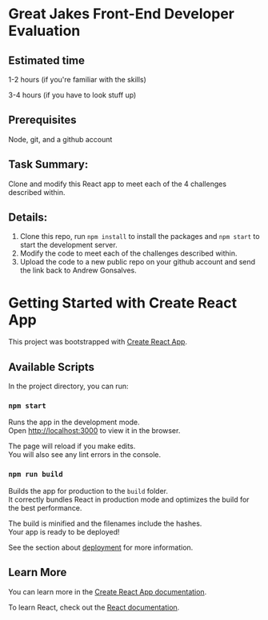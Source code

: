 # Great Jakes Front-End Developer Evaluation

## Estimated time
1-2 hours (if you're familiar with the skills)

3-4 hours (if you have to look stuff up)

## Prerequisites

Node, git, and a github account

## Task Summary:
Clone and modify this React app to meet each of the 4 challenges described within.

## Details:

1. Clone this repo, run `npm install` to install the packages and `npm start` to start the development server.
2. Modify the code to meet each of the challenges described within.
3. Upload the code to a new public repo on your github account and send the link back to Andrew Gonsalves.

# Getting Started with Create React App

This project was bootstrapped with [Create React App](https://github.com/facebook/create-react-app).

## Available Scripts

In the project directory, you can run:

### `npm start`

Runs the app in the development mode.\
Open [http://localhost:3000](http://localhost:3000) to view it in the browser.

The page will reload if you make edits.\
You will also see any lint errors in the console.

### `npm run build`

Builds the app for production to the `build` folder.\
It correctly bundles React in production mode and optimizes the build for the best performance.

The build is minified and the filenames include the hashes.\
Your app is ready to be deployed!

See the section about [deployment](https://facebook.github.io/create-react-app/docs/deployment) for more information.

## Learn More

You can learn more in the [Create React App documentation](https://facebook.github.io/create-react-app/docs/getting-started).

To learn React, check out the [React documentation](https://reactjs.org/).
